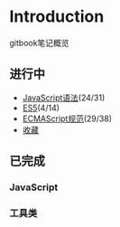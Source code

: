 # Introduction

gitbook笔记概览

## 进行中

* [JavaScript语法](http://book.wchaochao.com/gitbook-javascript-grammar/index.html)(24/31)
* [ES5](http://book.wchaochao.com/gitbook-es5/index.html)(4/14)
* [ECMAScript规范](http://book.wchaochao.com/gitbook-ecmascript-standard/index.html)(29/38)
* [收藏](http://book.wchaochao.com/gitbook-collection/index.html)

## 已完成

### JavaScript

### 工具类